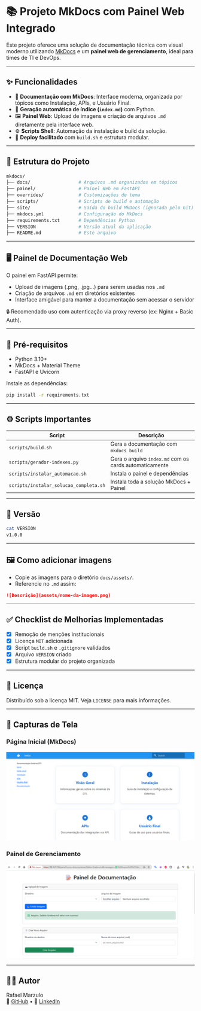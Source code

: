 # 📚 Projeto MkDocs com Painel Web Integrado

Este projeto oferece uma solução de documentação técnica com visual moderno utilizando [MkDocs](https://www.mkdocs.org/) e um **painel web de gerenciamento**, ideal para times de TI e DevOps.

---

## ✨ Funcionalidades

- 📄 **Documentação com MkDocs**: Interface moderna, organizada por tópicos como Instalação, APIs, e Usuário Final.
- 🧠 **Geração automática de índice (`index.md`)** com Python.
- 🖼️ **Painel Web**: Upload de imagens e criação de arquivos `.md` diretamente pela interface web.
- ⚙️ **Scripts Shell**: Automação da instalação e build da solução.
- 🚀 **Deploy facilitado** com `build.sh` e estrutura modular.

---

## 📂 Estrutura do Projeto

```bash
mkdocs/
├── docs/                  # Arquivos .md organizados em tópicos
├── painel/                # Painel Web em FastAPI
├── overrides/             # Customizações de tema
├── scripts/               # Scripts de build e automação
├── site/                  # Saída do build MkDocs (ignorada pelo Git)
├── mkdocs.yml             # Configuração do MkDocs
├── requirements.txt       # Dependências Python
├── VERSION                # Versão atual da aplicação
├── README.md              # Este arquivo
```

---

## 🖥️ Painel de Documentação Web

O painel em FastAPI permite:

- Upload de imagens (.png, .jpg...) para serem usadas nos `.md`
- Criação de arquivos `.md` em diretórios existentes
- Interface amigável para manter a documentação sem acessar o servidor

🔒 Recomendado uso com autenticação via proxy reverso (ex: Nginx + Basic Auth).

---

## 🧪 Pré-requisitos

- Python 3.10+
- MkDocs + Material Theme
- FastAPI e Uvicorn

Instale as dependências:

```bash
pip install -r requirements.txt
```

---

## ⚙️ Scripts Importantes

| Script | Descrição |
|--------|-----------|
| `scripts/build.sh` | Gera a documentação com `mkdocs build` |
| `scripts/gerador-indexes.py` | Gera o arquivo `index.md` com os cards automaticamente |
| `scripts/instalar_automacao.sh` | Instala o painel e dependências |
| `scripts/instalar_solucao_completa.sh` | Instala toda a solução MkDocs + Painel |

---

## 🧾 Versão

```bash
cat VERSION
v1.0.0
```

---

## 🖼️ Como adicionar imagens

- Copie as imagens para o diretório `docs/assets/`.
- Referencie no `.md` assim:

```markdown
![Descrição](assets/nome-da-imagem.png)
```

---

## ✅ Checklist de Melhorias Implementadas

- [x] Remoção de menções institucionais
- [x] Licença `MIT` adicionada
- [x] Script `build.sh` e `.gitignore` validados
- [x] Arquivo `VERSION` criado
- [x] Estrutura modular do projeto organizada

---

## 📄 Licença

Distribuído sob a licença MIT. Veja `LICENSE` para mais informações.

---

## 📸 Capturas de Tela

### Página Inicial (MkDocs)

![Página Inicial](docs/assets/imagens/Pagina_inicial.png)

### Painel de Gerenciamento

![Painel Web](docs/assets/imagens/Painel-Web.png)

---

## 🙋‍♂️ Autor

Rafael Marzulo  
🔗 [GitHub](https://github.com/rafaelmarzulo) • 💼 [LinkedIn](https://www.linkedin.com/in/rafael-marzulo-58b04b31/)
